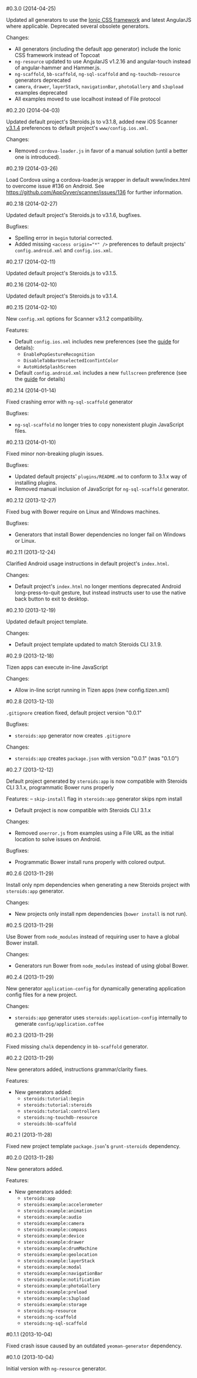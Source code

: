 #0.3.0 (2014-04-25)

Updated all generators to use the [Ionic CSS framework](http://www.ionicframework.com) and latest AngularJS where applicable. Deprecated several obsolete generators.

Changes:
 - All generators (including the default app generator) include the Ionic CSS framework instead of Topcoat
 - `ng-resource` updated to use AngularJS v1.2.16 and angular-touch instead of angular-hammer and Hammer.js.
 - `ng-scaffold`, `bb-scaffold`, `ng-sql-scaffold` and `ng-touchdb-resource` generators deprecated
 - `camera`, `drawer`, `layerStack`, `navigationBar`, `photoGallery` and `s3upload` examples deprecated
 - All examples moved to use localhost instead of File protocol

#0.2.20 (2014-04-03)

Updated default project's Steroids.js to v3.1.8, added new iOS Scanner [v3.1.4](https://github.com/AppGyver/scanner/blob/master/changelog-ios.md#314-2014-04-03) preferences to default project's `www/config.ios.xml`.

Changes:
- Removed `cordova-loader.js` in favor of a manual solution (until a better one is introduced).

#0.2.19 (2014-03-26)

Load Cordova using a cordova-loader.js wrapper in default www/index.html to overcome issue #136 on Android.
See https://github.com/AppGyver/scanner/issues/136 for further information.

#0.2.18 (2014-02-27)

Updated default project's Steroids.js to v3.1.6, bugfixes.

Bugfixes:
- Spelling error in `begin` tutorial corrected.
- Added missing `<access origin="*" />` preferences to default projects' `config.android.xml` and `config.ios.xml`.

#0.2.17 (2014-02-11)

Updated default project's Steroids.js to v3.1.5.

#0.2.16 (2014-02-10)

Updated default project's Steroids.js to v3.1.4.

#0.2.15 (2014-02-10)

New `config.xml` options for Scanner v3.1.2 compatibility.

Features:
- Default `config.ios.xml` includes new preferences (see the [guide](http://guides.appgyver.com/steroids/guides/project_configuration/config-xml-ios/) for details):
  - `EnablePopGestureRecognition`
  - `DisableTabBarUnselectedIconTintColor`
  -  `AutoHideSplashScreen`
- Default `config.android.xml` includes a new `fullscreen` preference (see the [guide](http://guides.appgyver.com/steroids/guides/project_configuration/config-xml-android/) for details)

#0.2.14 (2014-01-14)

Fixed crashing error with `ng-sql-scaffold` generator

Bugfixes:
  - `ng-sql-scaffold` no longer tries to copy nonexistent plugin JavaScript files.

#0.2.13 (2014-01-10)

Fixed minor non-breaking plugin issues.

Bugfixes:
  - Updated default projects' `plugins/README.md` to conform to 3.1.x way of installing plugins.
  - Removed manual inclusion of JavaScript for `ng-sql-scaffold` generator.

#0.2.12 (2013-12-27)

Fixed bug with Bower require on Linux and Windows machines.

Bugfixes:
  - Generators that install Bower dependencies no longer fail on Windows or Linux.

#0.2.11 (2013-12-24)

Clarified Android usage instructions in default project's `index.html`.

Changes:
  - Default project's `index.html` no longer mentions deprecated Android long-press-to-quit gesture, but instead instructs user to use the native back button to exit to desktop.

#0.2.10 (2013-12-19)

Updated default project template.

Changes:
  - Default project template updated to match Steroids CLI 3.1.9.

#0.2.9 (2013-12-18)

Tizen apps can execute in-line JavaScript

Changes:
  - Allow in-line script running in Tizen apps (new config.tizen.xml)

#0.2.8 (2013-12-13)

`.gitignore` creation fixed, default project version "0.0.1"

Bugfixes:
  - `steroids:app` generator now creates `.gitignore`

Changes:
  - `steroids:app` creates `package.json` with version "0.0.1" (was "0.1.0")

#0.2.7 (2013-12-12)

Default project generated by `steroids:app` is now compatible with Steroids CLI 3.1.x, programmatic Bower runs properly

Features:
  – `skip-install` flag in `steroids:app` generator skips npm install
  - Default project is now compatible with Steroids CLI 3.1.x

Changes:
  - Removed `onerror.js` from examples using a File URL as the initial location to solve issues on Android.

Bugfixes:
  - Programmatic Bower install runs properly with colored output.

#0.2.6 (2013-11-29)

Install only npm dependencies when generating a new Steroids project with `steroids:app` generator.

Changes:
  - New projects only install npm dependencies (`bower install` is not run).

#0.2.5 (2013-11-29)

Use Bower from `node_modules` instead of requiring user to have a global Bower install.

Changes:
  - Generators run Bower from `node_modules` instead of using global Bower.

#0.2.4 (2013-11-29)

New generator `application-config` for dynamically generating application config files for a new project.

Changes:
  - `steroids:app` generator uses `steroids:application-config` internally to generate `config/application.coffee`

#0.2.3 (2013-11-29)

Fixed missing `chalk` dependency in `bb-scaffold` generator.

#0.2.2 (2013-11-29)

New generators added, instructions grammar/clarity fixes.

Features:
  - New generators added:
    - `steroids:tutorial:begin`
    - `steroids:tutorial:steroids`
    - `steroids:tutorial:controllers`
    - `steroids:ng-touchdb-resource`
    - `steroids:bb-scaffold`

#0.2.1 (2013-11-28)

Fixed new project template `package.json`'s `grunt-steroids` dependency.

#0.2.0 (2013-11-28)

New generators added.

Features:
  - New generators added:
    - `steroids:app`
    - `steroids:example:accelerometer`
    - `steroids:example:animation`
    - `steroids:example:audio`
    - `steroids:example:camera`
    - `steroids:example:compass`
    - `steroids:example:device`
    - `steroids:example:drawer`
    - `steroids:example:drumMachine`
    - `steroids:example:geolocation`
    - `steroids:example:layerStack`
    - `steroids:example:modal`
    - `steroids:example:navigationBar`
    - `steroids:example:notification`
    - `steroids:example:photoGallery`
    - `steroids:example:preload`
    - `steroids:example:s3upload`
    - `steroids:example:storage`
    - `steroids:ng-resource`
    - `steroids:ng-scaffold`
    - `steroids:ng-sql-scaffold`

#0.1.1 (2013-10-04)

Fixed crash issue caused by an outdated `yeoman-generator` dependency.

#0.1.0 (2013-10-04)

Initial version with `ng-resource` generator.
